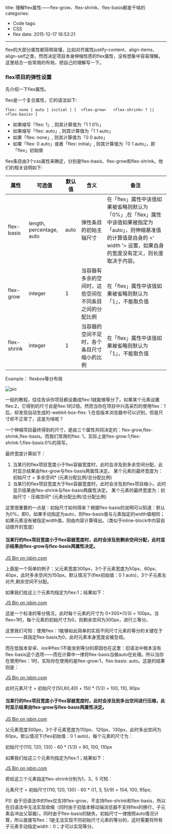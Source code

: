 title: 理解flex属性——flex-grow、flex-shrink、flex-basis都是干啥的
categories:
  - Code
tags:
  - CSS
  - flex
date: 2015-12-17 16:53:21
---

flex的大部分属性都简明易懂，比如对齐属性justify-content、align-items、align-self之类，然而决定项目本身伸缩性质的flex属性，没有想象中容易理解。这里结合一些常用的布局，把自己的理解写一下。

<!-- more -->

### flex项目的弹性设置

先介绍一下flex属性。

flex是一个复合属性，它的语法如下:

```
flex: none | auto | initial | [  <flex-grow>   <flex-shrink> ? ||  <flex-basis> ]

```
- 如果缩写「flex: 1」, 则其计算值为「1 1 0%」
- 如果缩写「flex: auto」, 则其计算值为「1 1 auto」
- 如果「flex: none」, 则其计算值为「0 0 auto」
- 如果「flex: 0 auto」或者「flex: initial」, 则其计算值为「0 1 auto」，即「flex」初始值

flex条目由3个css属性来确定，分别是flex-basis、flex-grow和flex-shrink。他们的相关说明如下:

|属性|可选值|默认值|含义|备注|
|---|---|---|---|---|
|flex-basis|length, percentage, auto| auto |弹性条目的初始主轴尺寸|在「flex」属性中该值如果被省略则默认为「0%」,在「flex」属性中该值如果被指定为「auto」，则伸缩基准值的计算值是自身的 <' width '> 设置，如果自身的宽度没有定义，则长度取决于内容。|
|flex-grow|integer|1|当容器有多余的空间时，这些空间在不同条目之间的分配比例|在「flex」属性中该值如果被省略则默认为「1」，不能取负值|
|flex-shrink|integer|1|当容器的空间不足时，各个条目尺寸缩小的比例|在「flex」属性中该值如果被省略则默认为「1」，不能取负值|

Example： flexbox等分布局

![pic](http://cdn.alloyteam.com/wp-content/uploads/2015/05/%E5%9B%BE%E7%89%871.png)

一般的教程，往往告诉你项目都设置成flex:1就能做等分了。如果某个元素设置flex:2，它得到的尺寸会是flex:1的2倍。然而当你在项目中兴高采烈的使用flex：1后，却发现自动生成的-webkit-box-flex: 1;在低版本浏览器中可以识别，但是尺寸却不正常了，这是为啥呢？

一个伸缩项目最终得到的尺寸，是由三个属性共同决定的：flex-grow,flex-shrink,flex-basis。而我们常用的flex: 1，实际上是flex-grow:1;flex-shrink:1;flex-basis:0%的简写。

最终宽度计算如下：
1. 当某行的flex项目宽度小于flex容器宽度时，此时会涉及到多余空间分配，此时显示结果由flex-grow与flex-basis两属性决定。
    某个元素的最终宽度为：初始尺寸 + 多余空间* (元素分配比例/总分配比例)
2. 当某行的flex项目宽度大于flex容器宽度时，此时会涉及到flex项目缩小，此时显示结果由flex-shrink与flex-basis两属性决定。
    某个元素的最终宽度为：初始尺寸 - 压缩空间* (元素分配比例/总分配比例)

这里很重要的一点是：初始尺寸如何得来？根据flex-basis的说明可以知道：默认为0%，即0，如果手动指定为auto，则flex-basis值与元素指定的width值相同；如果元素没有被指定width值，则由内容计算得出。（类似于inline-block中内容自动撑开的宽度）

#### 当某行的flex项目宽度小于flex容器宽度时，此时会涉及到剩余空间分配，此时显示结果由flex-grow与flex-basis两属性决定。

<a class="jsbin-embed" href="http://jsbin.com/fixapu/5/embed">JS Bin on jsbin.com</a><script src="http://static.jsbin.com/js/embed.min.js?3.35.9"></script>

上面是一个简单的例子：父元素宽度300px，3个子元素宽度为50px、60px、40px，此时多余空间为150px。默认情况下(flex初始值：0 1 auto)，3个子元素左对齐,剩余空间不分配。

如果我们给这三个元素均指定为flex:1；结果如下：

<a class="jsbin-embed" href="http://jsbin.com/fixapu/14/embed">JS Bin on jsbin.com</a><script src="http://static.jsbin.com/js/embed.min.js?3.35.9"></script>

这是一个标准的等分情况，此时每个元素的尺寸为 0+300*(1/3) = 100px。当flex=1时，每个元素的初始尺寸为0，则剩余空间为300px，进行三等分。

这里我们可知：使用flex：1能够如此简单的实现不同尺寸元素的等分的关键在于————其指定flex-basis为0，此时元素本身宽度会被忽视。

而在低版本安卓、ios中flex:1不能坐到等分的原因也在这里：旧语法中根本没有flex-basis这个选项——而在计算中一律将flex-basis当做auto在处理。所以当你在使用flex：1时，实际你在使用的是flex-grow:1，flex-basis: auto。这是的结果则是：

<a class="jsbin-embed" href="http://jsbin.com/fixapu/15/embed">JS Bin on jsbin.com</a><script src="http://static.jsbin.com/js/embed.min.js?3.35.9"></script>

此时元素尺寸 = 初始尺寸(50,60,40) + 150 * (1/3) = 100, 110, 90px

#### 当某行的flex项目宽度小于flex容器宽度时，此时会涉及到多出空间进行压缩，此时显示结果由flex-grow与flex-basis两属性决定。

<a class="jsbin-embed" href="http://jsbin.com/fixapu/16/embed">JS Bin on jsbin.com</a><script src="http://static.jsbin.com/js/embed.min.js?3.35.9"></script>

父元素宽度300px，3个子元素宽度为110px、120px、130px，此时多出空间为60px。默认情况下(flex初始值：0 1 auto)，每个元素的尺寸为：

初始尺寸(110, 120, 130) - 60 * (1/3) = 90, 100, 110px

如果我们给这三个元素均指定为flex:1；结果如下：

<a class="jsbin-embed" href="http://jsbin.com/fixapu/10/embed">JS Bin on jsbin.com</a><script src="http://static.jsbin.com/js/embed.min.js?3.35.9"></script>

若给这三个元素指定flex-shrink分别为1，3，5 可知：

元素尺寸 = 初始尺寸(110, 120, 130) - 60 * ((1, 3, 5)/9) = 104, 100, 95px;

PS: 由于旧语法中的flex仅支持flex-grow，不支持flex-shrink和flex-basis，所以在旧语法中无法实现收缩（同时由于旧版本移动端浏览器不支持flex的换行，子元素会冲出父容器）。同时由于flex-basis的缺失，初始尺寸一律按照auto情况计算，所以直接写flex：1是无法实现不同初始尺寸元素的等分的，这时需要将所有子元素手动指定width：0；才可以实现等分。
